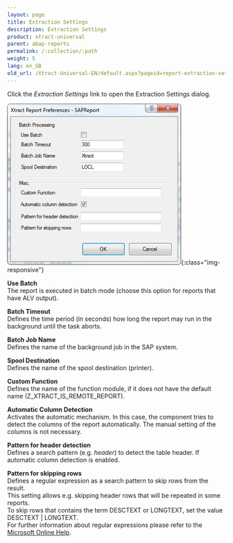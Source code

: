```yaml
---
layout: page
title: Extraction Settings
description: Extraction Settings
product: xtract-universal
parent: abap-reports
permalink: /:collection/:path
weight: 5
lang: en_GB
old_url: /Xtract-Universal-EN/default.aspx?pageid=report-extraction-settings
---
```


Click the *Extraction Settings* link to open the Extraction Settings dialog.

![Report-Extraction-Settings](/img/content/Report-Extraction-Settings.jpg){:class="img-responsive"}


**Use Batch**<br>
The report is executed in batch mode (choose this option for reports that have ALV output).

**Batch Timeout**<br>
Defines the time period (in seconds) how long the report may run in the background until the task aborts.

**Batch Job Name**<br>
Defines the name of the background job in the SAP system.

**Spool Destination**<br>
Defines the name of the spool destination (printer).

**Custom Function**<br>
Defines the name of the function module, if it does not have the default name (Z_XTRACT_IS_REMOTE_REPORT).

**Automatic Column Detection**<br>
Activates the automatic mechanism. In this case, the component tries to detect the columns of the report automatically. The manual setting of the columns is not necessary.

**Pattern for header detection**<br>
Defines a search pattern (e.g. *header*) to detect the table header. If automatic column detection is enabled.

**Pattern for skipping rows**<br>
Defines a regular expression as a search pattern to skip rows from the result.  <br>
This setting allows e.g. skipping header rows that will be repeated in some reports. <br>
To skip rows that contains the term DESCTEXT or LONGTEXT, set the value DESCTEXT | LONGTEXT. <br>
For further information about regular expressions please refer to the [Microsoft Online Help](http://msdn.microsoft.com/en-us/library/az24scfc.aspx).